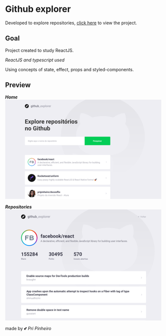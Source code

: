 # Github explorer

Developed to explore repositories, [click here](https://github-explorer-weld.vercel.app/) to view the project.

## Goal 

Project created to study ReactJS.

_ReactJS and typescript used_

Using concepts of state, effect, props and styled-components.

## Preview

**_Home_**
![](/src/assets/home.png)

**_Repositories_**
![](/src/assets/repositories.png)


made by :two_hearts: _Pri Pinheiro_



